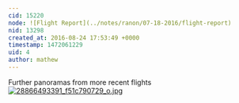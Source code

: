 ```yaml
---
cid: 15220
node: ![Flight Report](../notes/ranon/07-18-2016/flight-report)
nid: 13298
created_at: 2016-08-24 17:53:49 +0000
timestamp: 1472061229
uid: 4
author: mathew
---
```


Further panoramas from more recent flights
[![28866493391_f51c790729_o.jpg](//i.publiclab.org/system/images/photos/000/017/758/large/28866493391_f51c790729_o.jpg)](//i.publiclab.org/system/images/photos/000/017/758/original/28866493391_f51c790729_o.jpg)


